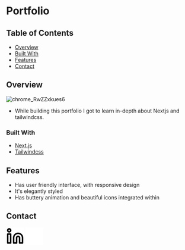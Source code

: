 # Portfolio

## Table of Contents

- [Overview](#overview)
- [Built With](#built-with)
- [Features](#features)
- [Contact](#contact)

## Overview

![chrome_RwZZxkues6](https://user-images.githubusercontent.com/120349016/219843252-8a29623c-3167-4a79-91a2-bf24e825b99b.png)

- While building this portfolio I got to learn in-depth about Nextjs and tailwindcss.

### Built With

- [Next.js](https://nextjs.org/)
- [Tailwindcss](https://tailwindcss.com/)

## Features

- Has user friendly interface, with responsive design
- It's elegantly styled
- Has buttery animation and beautiful icons integrated within

## Contact

[![linkedin](./public/linkedin-light.svg)](https://www.linkedin.com/in/bibek-bhusal-8a125625b/#gh-light-mode-only)
[![linkedin](./public/linkedin-dark.svg)](https://www.linkedin.com/in/bibek-bhusal-8a125625b/#gh-dark-mode-only)
&nbsp;&nbsp;

<br />
<br />

[linkedin]: https://www.linkedin.com/in/bibek-bhusal-8a125625b/
